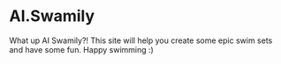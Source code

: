 # AI.Swamily
What up AI Swamily?! This site will help you create some epic swim sets and have some fun. Happy swimming :)
